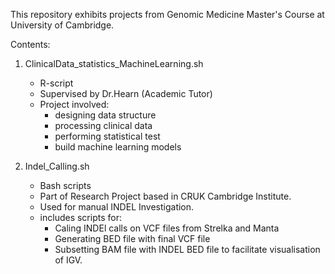 This repository exhibits projects from Genomic Medicine Master's Course at University of Cambridge.

Contents:

1. ClinicalData_statistics_MachineLearning.sh
    - R-script
    - Supervised by Dr.Hearn (Academic Tutor)
    - Project involved:
        - designing data structure
        - processing clinical data
        - performing statistical test
        - build machine learning models

     
2. Indel_Calling.sh
    - Bash scripts
    - Part of Research Project based in CRUK Cambridge Institute.
    - Used for manual INDEL Investigation.
    - includes scripts for:
        - Caling INDEl calls on VCF files from Strelka and Manta    
        - Generating BED file with final VCF file 
        - Subsetting BAM file with INDEL BED file to facilitate visualisation of IGV. 

